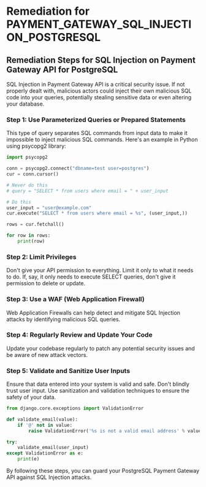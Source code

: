 # Remediation for PAYMENT_GATEWAY_SQL_INJECTION_POSTGRESQL

## Remediation Steps for SQL Injection on Payment Gateway API for PostgreSQL
SQL Injection in Payment Gateway API is a critical security issue. If not properly dealt with, malicious actors could inject their own malicious SQL code into your queries, potentially stealing sensitive data or even altering your database.

### Step 1: Use Parameterized Queries or Prepared Statements
This type of query separates SQL commands from input data to make it impossible to inject malicious SQL commands. Here's an example in Python using psycopg2 library:

```python
import psycopg2

conn = psycopg2.connect("dbname=test user=postgres")
cur = conn.cursor()

# Never do this
# query = "SELECT * from users where email = " + user_input

# Do this
user_input = "user@example.com"
cur.execute("SELECT * from users where email = %s", (user_input,))

rows = cur.fetchall()

for row in rows:
    print(row)
```

### Step 2: Limit Privileges
Don't give your API permission to everything. Limit it only to what it needs to do. If, say, it only needs to execute SELECT queries, don't give it permission to delete or update.

### Step 3: Use a WAF (Web Application Firewall)
Web Application Firewalls can help detect and mitigate SQL Injection attacks by identifying malicious SQL queries.

### Step 4: Regularly Review and Update Your Code
Update your codebase regularly to patch any potential security issues and be aware of new attack vectors.

### Step 5: Validate and Sanitize User Inputs
Ensure that data entered into your system is valid and safe. Don't blindly trust user input. Use sanitization and validation techniques to ensure the safety of your data.

```python
from django.core.exceptions import ValidationError

def validate_email(value):
    if '@' not in value:
        raise ValidationError('%s is not a valid email address' % value)

try:
    validate_email(user_input)
except ValidationError as e:
    print(e)
```

By following these steps, you can guard your PostgreSQL Payment Gateway API against SQL Injection attacks.